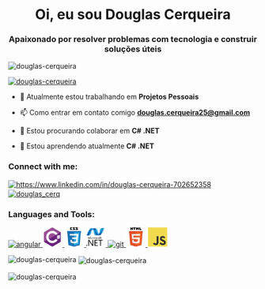 <h1 align="center">Oi, eu sou Douglas Cerqueira</h1>
<h3 align="center">Apaixonado por resolver problemas com tecnologia e construir soluções úteis</h3>

<p align="left"> <img src="https://komarev.com/ghpvc/?username=douglas-cerqueira&label=Profile%20views&color=0e75b6&style=flat" alt="douglas-cerqueira" /> </p>

<p align="left"> <a href="https://github.com/ryo-ma/github-profile-trophy"><img src="https://github-profile-trophy.vercel.app/?username=douglas-cerqueira" alt="douglas-cerqueira" /></a> </p>

- 🔭 Atualmente estou trabalhando em **Projetos Pessoais**

- 📫 Como entrar em contato comigo **douglas.cerqueira25@gmail.com**

- 👯 Estou procurando colaborar em **C# .NET**

- 🌱 Estou aprendendo atualmente **C# .NET**

<h3 align="left">Connect with me:</h3>
<p align="left">
<a href="https://linkedin.com/in/https://www.linkedin.com/in/douglas-cerqueira-702652358" target="blank"><img align="center" src="https://raw.githubusercontent.com/rahuldkjain/github-profile-readme-generator/master/src/images/icons/Social/linked-in-alt.svg" alt="https://www.linkedin.com/in/douglas-cerqueira-702652358" height="30" width="40" /></a>
<a href="https://discord.gg/douglas_cerq" target="blank"><img align="center" src="https://raw.githubusercontent.com/rahuldkjain/github-profile-readme-generator/master/src/images/icons/Social/discord.svg" alt="douglas_cerq" height="30" width="40" /></a>
</p>

<h3 align="left">Languages and Tools:</h3>
<p align="left"> <a href="https://angular.io" target="_blank" rel="noreferrer"> <img src="https://angular.io/assets/images/logos/angular/angular.svg" alt="angular" width="40" height="40"/> </a> <a href="https://www.w3schools.com/cs/" target="_blank" rel="noreferrer"> <img src="https://raw.githubusercontent.com/devicons/devicon/master/icons/csharp/csharp-original.svg" alt="csharp" width="40" height="40"/> </a> <a href="https://www.w3schools.com/css/" target="_blank" rel="noreferrer"> <img src="https://raw.githubusercontent.com/devicons/devicon/master/icons/css3/css3-original-wordmark.svg" alt="css3" width="40" height="40"/> </a> <a href="https://dotnet.microsoft.com/" target="_blank" rel="noreferrer"> <img src="https://raw.githubusercontent.com/devicons/devicon/master/icons/dot-net/dot-net-original-wordmark.svg" alt="dotnet" width="40" height="40"/> </a> <a href="https://git-scm.com/" target="_blank" rel="noreferrer"> <img src="https://www.vectorlogo.zone/logos/git-scm/git-scm-icon.svg" alt="git" width="40" height="40"/> </a> <a href="https://www.w3.org/html/" target="_blank" rel="noreferrer"> <img src="https://raw.githubusercontent.com/devicons/devicon/master/icons/html5/html5-original-wordmark.svg" alt="html5" width="40" height="40"/> </a> <a href="https://developer.mozilla.org/en-US/docs/Web/JavaScript" target="_blank" rel="noreferrer"> <img src="https://raw.githubusercontent.com/devicons/devicon/master/icons/javascript/javascript-original.svg" alt="javascript" width="40" height="40"/> </a> </p>

<p><img align="left" src="https://github-readme-stats.vercel.app/api/top-langs?username=douglas-cerqueira&show_icons=true&locale=en&layout=compact" alt="douglas-cerqueira" /></p>

<p>&nbsp;<img align="center" src="https://github-readme-stats.vercel.app/api?username=douglas-cerqueira&show_icons=true&locale=en" alt="douglas-cerqueira" /></p>

<p><img align="center" src="https://github-readme-streak-stats.herokuapp.com/?user=douglas-cerqueira&" alt="douglas-cerqueira" /></p>
